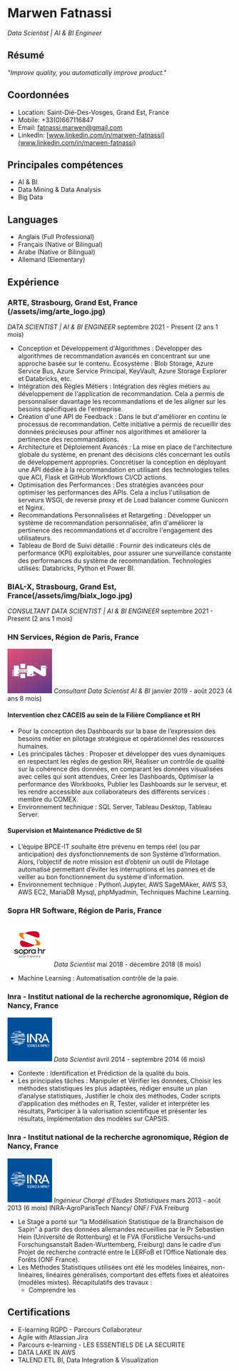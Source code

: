 # Marwen Fatnassi
*Data Scientist | AI & BI Engineer*

## Résumé
*"Improve quality, you automatically improve product."*

## Coordonnées
- Location: Saint-Dié-Des-Vosges, Grand Est, France
- Mobile: +33(0)667116847
- Email: fatnassi.marwen@gmail.com
- LinkedIn: [www.linkedin.com/in/marwen-fatnassi](www.linkedin.com/in/marwen-fatnassi)

## Principales compétences
- AI & BI
- Data Mining & Data Analysis
- Big Data

## Languages
- Anglais (Full Professional)
- Français (Native or Bilingual)
- Arabe (Native or Bilingual)
- Allemand (Elementary)

## Expérience

### ARTE, Strasbourg, Grand Est, France (/assets/img/arte_logo.jpg)

*DATA SCIENTIST | AI & BI ENGINEER*
septembre 2021 - Present (2 ans 1 mois)

- Conception et Développement d'Algorithmes : Développer des algorithmes de recommandation avancés en concentrant sur une approche basée sur le contenu. Écosystème : Blob Storage, Azure Service Bus, Azure Service Principal, KeyVault, Azure Storage Explorer et Databricks, etc.
- Intégration des Règles Métiers : Intégration des règles métiers au développement de l'application de recommandation. Cela a permis de personnaliser davantage les recommandations et de les aligner sur les besoins spécifiques de l'entreprise.
- Création d'une API de Feedback : Dans le but d'améliorer en continu le processus de recommandation. Cette initiative a permis de recueillir des données précieuses pour affiner nos algorithmes et améliorer la pertinence des recommandations.
- Architecture et Déploiement Avancés : La mise en place de l'architecture globale du système, en prenant des décisions clés concernant les outils de développement appropriés. Concrétiser la conception en déployant une API dédiée à la recommandation en utilisant des technologies telles que ACI, Flask et GitHub Workflows CI/CD actions.
- Optimisation des Performances : Des stratégies avancées pour optimiser les performances des APIs. Cela a inclus l'utilisation de serveurs WSGI, de reverse proxy et de Load balancer comme Gunicorn et Nginx.
- Recommandations Personnalisées et Retargeting : Développer un système de recommandation personnalisée, afin d'améliorer la pertinence des recommandations et d'accroître l'engagement des utilisateurs.
- Tableau de Bord de Suivi détaillé : Fournir des indicateurs clés de performance (KPI) exploitables, pour assurer une surveillance constante des performances du système de recommandation.
  Technologies utilisés: Databricks, Python et Power BI.

### BIAL-X, Strasbourg, Grand Est, France(/assets/img/bialx_logo.jpg)

*CONSULTANT DATA SCIENTIST | AI & BI ENGINEER*
septembre 2021 - Present (2 ans 1 mois)

### HN Services, Région de Paris, France
![ ](assets/img/hn_logo.jpg)
*Consultant Data Scientist AI & BI*
janvier 2019 - août 2023 (4 ans 8 mois)

#### Intervention chez CACEIS au sein de la Filière Compliance et RH 
- Pour la conception des Dashboards sur la base de l’expression des besoins métier en pilotage stratégique et opérationnel des ressources humaines.
- Les principales tâches : Proposer et développer des vues dynamiques en respectant les règles de gestion RH, Réaliser un contrôle de qualité sur la cohérence des données, en comparant les données visualisées avec celles qui sont attendues, Créer les Dashboards, Optimiser la performance des Workbooks, Publier les Dashboards sur le serveur, et les rendre accessible aux collaborateurs des différents services : membre du COMEX.
- Environnement technique : SQL Server, Tableau Desktop, Tableau Server.

#### Supervision et Maintenance Prédictive de SI
- L’équipe BPCE-IT souhaite être prévenu en temps réel (ou par anticipation) des dysfonctionnements de son Système d’Information. Alors, l’objectif de notre mission est d’obtenir un outil de Pilotage automatisé permettant d’éviter les interruptions et les pannes et de veiller au bon fonctionnement du système d'information.
- Environnement technique : Python\ Jupyter, AWS SageMAker, AWS S3, AWS EC2, MariaDB Mysql, phpMyadmin, Techniques Machine Learning.

### Sopra HR Software, Région de Paris, France
![](assets/img/sopra_logo.jpg)
*Data Scientist*
mai 2018 - décembre 2018 (8 mois)

- Machine Learning : Automatisation contrôle de la paie.

### Inra - Institut national de la recherche agronomique, Région de Nancy, France
![](assets/img/inra_logo.jpg)
*Data Scientist*
avril 2014 - septembre 2014 (6 mois)

- Contexte : Identification et Prédiction de la qualité du bois.
- Les principales tâches : Manipuler et Vérifier les données, Choisir les méthodes statistiques les plus adaptées, rédiger ensuite un plan d’analyse statistiques, Justifier le choix des méthodes, Coder scripts d’application des méthodes en R, Tester, valider et interpréter les résultats, Participer à la valorisation scientifique et présenter les résultats, Implémentation des modèles sur CAPSIS.

### Inra - Institut national de la recherche agronomique, Région de Nancy, France
![](assets/img/inra_logo.jpg)
*Ingénieur Chargé d’Etudes Statistiques*
mars 2013 - août 2013 (6 mois)
INRA-AgroParisTech Nancy/ ONF/ FVA Freiburg

- Le Stage a porté sur “la Modélisation Statistique de la Branchaison de Sapin” à partir des données allemandes recueillies par le Pr Sebastien Hein (Université de Rottenburg) et le FVA (Forstliche Versuchs-und Forschungsanstalt Baden-Wurttemberg, Freiburg) dans le cadre d’un Projet de recherche contracté entre le LERFoB et l’Office Nationale des Forêts (ONF France).
- Les Méthodes Statistiques utilisées ont été les modèles linéaires, non-linéaires, linéaires généralisés, comportant des effets fixes et aléatoires (modèles mixtes).
  Récapitulatifs des travaux :
  - Comprendre les

## Certifications
- E-learning RGPD - Parcours Collaborateur
- Agile with Atlassian Jira
- Parcours e-learning - LES ESSENTIELS DE LA SECURITE
- DATA LAKE IN AWS
- TALEND ETL BI, Data Integration & Visualization
